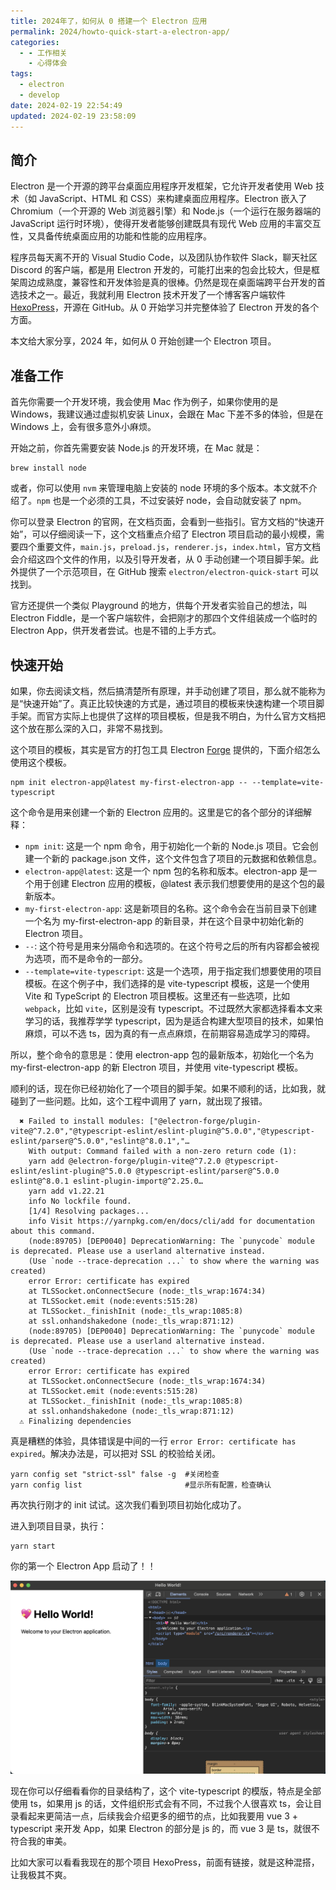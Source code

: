 ```yaml
---
title: 2024年了，如何从 0 搭建一个 Electron 应用
permalink: 2024/howto-quick-start-a-electron-app/
categories:
  - - 工作相关
    - 心得体会
tags:
  - electron
  - develop
date: 2024-02-19 22:54:49
updated: 2024-02-19 23:58:09
---
```

## 简介

Electron 是一个开源的跨平台桌面应用程序开发框架，它允许开发者使用 Web 技术（如 JavaScript、HTML 和 CSS）来构建桌面应用程序。Electron 嵌入了 Chromium（一个开源的 Web 浏览器引擎）和 Node.js（一个运行在服务器端的 JavaScript 运行时环境），使得开发者能够创建既具有现代 Web 应用的丰富交互性，又具备传统桌面应用的功能和性能的应用程序。

程序员每天离不开的 Visual Studio Code，以及团队协作软件 Slack，聊天社区 Discord 的客户端，都是用 Electron 开发的，可能打出来的包会比较大，但是框架周边成熟度，兼容性和开发体验是真的很棒。仍然是现在桌面端跨平台开发的首选技术之一。最近，我就利用 Electron 技术开发了一个博客客户端软件 [HexoPress](https://github.com/charlestang/HexoPress)，开源在 GitHub。从 0 开始学习并完整体验了 Electron 开发的各个方面。

本文给大家分享，2024 年，如何从 0 开始创建一个 Electron 项目。

<!--more-->

## 准备工作

首先你需要一个开发环境，我会使用 Mac 作为例子，如果你使用的是 Windows，我建议通过虚拟机安装 Linux，会跟在 Mac 下差不多的体验，但是在 Windows 上，会有很多意外小麻烦。

开始之前，你首先需要安装 Node.js 的开发环境，在 Mac 就是：

```shell
brew install node
```

或者，你可以使用 `nvm` 来管理电脑上安装的 node 环境的多个版本。本文就不介绍了。`npm` 也是一个必须的工具，不过安装好 node，会自动就安装了 npm。

你可以登录 Electron 的官网，在文档页面，会看到一些指引。官方文档的“快速开始”，可以仔细阅读一下，这个文档重点介绍了 Electron 项目启动的最小规模，需要四个重要文件，`main.js`，`preload.js`，`renderer.js`，`index.html`，官方文档会介绍这四个文件的作用，以及引导开发者，从 0 手动创建一个项目脚手架。此外提供了一个示范项目，在 GitHub 搜索 `electron/electron-quick-start` 可以找到。

官方还提供一个类似 Playground 的地方，供每个开发者实验自己的想法，叫 Electron Fiddle，是一个客户端软件，会把刚才的那四个文件组装成一个临时的 Electron App，供开发者尝试。也是不错的上手方式。

## 快速开始

如果，你去阅读文档，然后搞清楚所有原理，并手动创建了项目，那么就不能称为是“快速开始”了。真正比较快速的方式是，通过项目的模板来快速构建一个项目脚手架。而官方实际上也提供了这样的项目模板，但是我不明白，为什么官方文档把这个放在那么深的入口，非常不易找到。

这个项目的模板，其实是官方的打包工具 Electron [Forge](https://www.electronforge.io/) 提供的，下面介绍怎么使用这个模板。

```shell
npm init electron-app@latest my-first-electron-app -- --template=vite-typescript
```

这个命令是用来创建一个新的 Electron 应用的。这里是它的各个部分的详细解释：

- `npm init`: 这是一个 npm 命令，用于初始化一个新的 Node.js 项目。它会创建一个新的 package.json 文件，这个文件包含了项目的元数据和依赖信息。
- `electron-app@latest`: 这是一个 npm 包的名称和版本。electron-app 是一个用于创建 Electron 应用的模板，@latest 表示我们想要使用的是这个包的最新版本。
- `my-first-electron-app`: 这是新项目的名称。这个命令会在当前目录下创建一个名为 my-first-electron-app 的新目录，并在这个目录中初始化新的 Electron 项目。
- `--`: 这个符号是用来分隔命令和选项的。在这个符号之后的所有内容都会被视为选项，而不是命令的一部分。
- `--template=vite-typescript`: 这是一个选项，用于指定我们想要使用的项目模板。在这个例子中，我们选择的是 vite-typescript 模板，这是一个使用 Vite 和 TypeScript 的 Electron 项目模板。这里还有一些选项，比如 `webpack`，比如 `vite`，区别是没有 typescript。不过既然大家都选择看本文来学习的话，我推荐学学 typescript，因为是适合构建大型项目的技术，如果怕麻烦，可以不选 ts，因为真的有一点点麻烦，在前期容易造成学习的障碍。

所以，整个命令的意思是：使用 electron-app 包的最新版本，初始化一个名为 my-first-electron-app 的新 Electron 项目，并使用 vite-typescript 模板。

顺利的话，现在你已经初始化了一个项目的脚手架。如果不顺利的话，比如我，就碰到了一些问题。比如，这个工程中调用了 yarn，就出现了报错。

```text
  ✖ Failed to install modules: ["@electron-forge/plugin-vite@^7.2.0","@typescript-eslint/eslint-plugin@^5.0.0","@typescript-eslint/parser@^5.0.0","eslint@^8.0.1","…
    With output: Command failed with a non-zero return code (1):
    yarn add @electron-forge/plugin-vite@^7.2.0 @typescript-eslint/eslint-plugin@^5.0.0 @typescript-eslint/parser@^5.0.0 eslint@^8.0.1 eslint-plugin-import@^2.25.0…
    yarn add v1.22.21
    info No lockfile found.
    [1/4] Resolving packages...
    info Visit https://yarnpkg.com/en/docs/cli/add for documentation about this command.
    (node:89705) [DEP0040] DeprecationWarning: The `punycode` module is deprecated. Please use a userland alternative instead.
    (Use `node --trace-deprecation ...` to show where the warning was created)
    error Error: certificate has expired
    at TLSSocket.onConnectSecure (node:_tls_wrap:1674:34)
    at TLSSocket.emit (node:events:515:28)
    at TLSSocket._finishInit (node:_tls_wrap:1085:8)
    at ssl.onhandshakedone (node:_tls_wrap:871:12)
    (node:89705) [DEP0040] DeprecationWarning: The `punycode` module is deprecated. Please use a userland alternative instead.
    (Use `node --trace-deprecation ...` to show where the warning was created)
    error Error: certificate has expired
    at TLSSocket.onConnectSecure (node:_tls_wrap:1674:34)
    at TLSSocket.emit (node:events:515:28)
    at TLSSocket._finishInit (node:_tls_wrap:1085:8)
    at ssl.onhandshakedone (node:_tls_wrap:871:12)
  ⚠ Finalizing dependencies
```

真是糟糕的体验，具体错误是中间的一行 `error Error: certificate has expired`。解决办法是，可以把对 SSL 的校验给关闭。

```shell
yarn config set "strict-ssl" false -g  #关闭检查
yarn config list                       #显示所有配置，检查确认
```

再次执行刚才的 init 试试。这次我们看到项目初始化成功了。

进入到项目目录，执行：

```shell
yarn start
```

你的第一个 Electron App 启动了！！

![启动界面](../../images/2024/02/electron-screenshot.png)

现在你可以仔细看看你的目录结构了，这个 vite-typescript 的模版，特点是全部使用 ts，如果用 js 的话，文件组织形式会有不同，不过我个人很喜欢 ts，会让目录看起来更简洁一点，后续我会介绍更多的细节的点，比如我要用 vue 3 + typescript 来开发 App，如果 Electron 的部分是 js 的，而 vue 3 是 ts，就很不符合我的审美。

比如大家可以看看我现在的那个项目 HexoPress，前面有链接，就是这种混搭，让我极其不爽。
